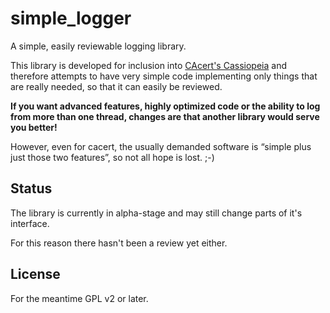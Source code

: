 simple_logger
=============

A simple, easily reviewable logging library.

This library is developed for inclusion into [CAcert's Cassiopeia](https://github.com/CAcertOrg/cacert-cassiopeia)
and therefore attempts to have very simple code implementing only things that are really needed, so
that it can easily be reviewed.

**If you want advanced features, highly optimized code or the ability to log from more than
one thread, changes are that another library would serve you better!**

However, even for cacert, the usually demanded software is “simple plus just those two features”, so
not all hope is lost. ;-)


Status
------

The library is currently in alpha-stage and may still change parts of it's interface.

For this reason there hasn't been a review yet either.

License
-------

For the meantime GPL v2 or later.
